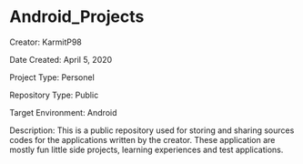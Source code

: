 # Android_Projects
Creator: KarmitP98

Date Created: April 5, 2020

Project Type: Personel

Repository Type: Public

Target Environment: Android

Description: This is a public repository used for storing and sharing sources codes for the applications written by the creator. These application are mostly fun little side projects, learning experiences and test applications. 
